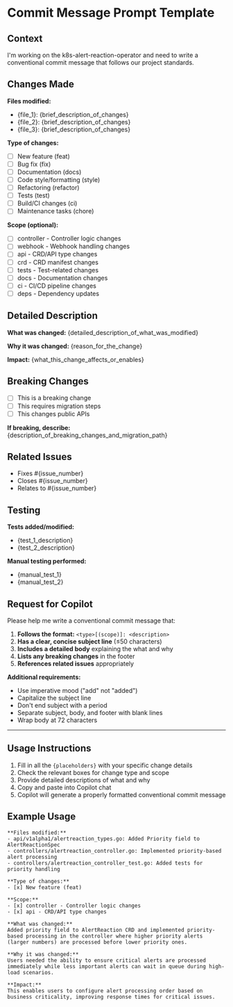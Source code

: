 # Commit Message Prompt Template

## Context
I'm working on the k8s-alert-reaction-operator and need to write a conventional commit message that follows our project standards.

## Changes Made
**Files modified:**
- {file_1}: {brief_description_of_changes}
- {file_2}: {brief_description_of_changes}
- {file_3}: {brief_description_of_changes}

**Type of changes:**
- [ ] New feature (feat)
- [ ] Bug fix (fix)
- [ ] Documentation (docs)
- [ ] Code style/formatting (style)
- [ ] Refactoring (refactor)
- [ ] Tests (test)
- [ ] Build/CI changes (ci)
- [ ] Maintenance tasks (chore)

**Scope (optional):**
- [ ] controller - Controller logic changes
- [ ] webhook - Webhook handling changes
- [ ] api - CRD/API type changes
- [ ] crd - CRD manifest changes
- [ ] tests - Test-related changes
- [ ] docs - Documentation changes
- [ ] ci - CI/CD pipeline changes
- [ ] deps - Dependency updates

## Detailed Description
**What was changed:**
{detailed_description_of_what_was_modified}

**Why it was changed:**
{reason_for_the_change}

**Impact:**
{what_this_change_affects_or_enables}

## Breaking Changes
- [ ] This is a breaking change
- [ ] This requires migration steps
- [ ] This changes public APIs

**If breaking, describe:**
{description_of_breaking_changes_and_migration_path}

## Related Issues
- Fixes #{issue_number}
- Closes #{issue_number}
- Relates to #{issue_number}

## Testing
**Tests added/modified:**
- {test_1_description}
- {test_2_description}

**Manual testing performed:**
- {manual_test_1}
- {manual_test_2}

## Request for Copilot
Please help me write a conventional commit message that:

1. **Follows the format:** `<type>[(scope)]: <description>`
2. **Has a clear, concise subject line** (≤50 characters)
3. **Includes a detailed body** explaining the what and why
4. **Lists any breaking changes** in the footer
5. **References related issues** appropriately

**Additional requirements:**
- Use imperative mood ("add" not "added")
- Capitalize the subject line
- Don't end subject with a period
- Separate subject, body, and footer with blank lines
- Wrap body at 72 characters

---

## Usage Instructions
1. Fill in all the `{placeholders}` with your specific change details
2. Check the relevant boxes for change type and scope
3. Provide detailed descriptions of what and why
4. Copy and paste into Copilot chat
5. Copilot will generate a properly formatted conventional commit message

## Example Usage
```
**Files modified:**
- api/v1alpha1/alertreaction_types.go: Added Priority field to AlertReactionSpec
- controllers/alertreaction_controller.go: Implemented priority-based alert processing
- controllers/alertreaction_controller_test.go: Added tests for priority handling

**Type of changes:**
- [x] New feature (feat)

**Scope:**
- [x] controller - Controller logic changes
- [x] api - CRD/API type changes

**What was changed:**
Added priority field to AlertReaction CRD and implemented priority-based processing in the controller where higher priority alerts (larger numbers) are processed before lower priority ones.

**Why it was changed:**
Users needed the ability to ensure critical alerts are processed immediately while less important alerts can wait in queue during high-load scenarios.

**Impact:**
This enables users to configure alert processing order based on business criticality, improving response times for critical issues.
```